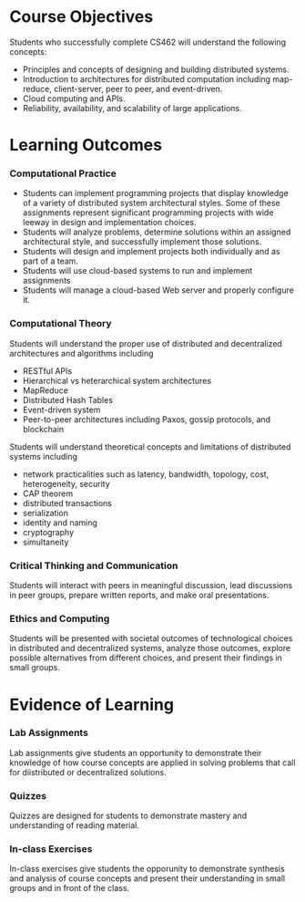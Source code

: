

# Course Objectives

Students who successfully complete CS462 will understand the following concepts:

- Principles and concepts of designing and building distributed systems.
- Introduction to architectures for distributed computation including map-reduce, client-server, peer to peer, and event-driven.
- Cloud computing and APIs.
- Reliability, availability, and scalability of large applications.


# Learning Outcomes

### Computational Practice

- Students can implement programming projects that display knowledge of a variety of distributed system architectural styles. Some of these assignments represent significant programming projects with wide leeway in design and implementation choices. 
- Students will analyze problems, determine solutions within an assigned architectural style, and successfully implement those solutions.
- Students will design and implement projects both individually and as part of a team.
- Students will use cloud-based systems to run and implement assignments
- Students will manage a cloud-based Web server and properly configure it.

### Computational Theory

Students will understand the proper use of distributed and decentralized architectures and algorithms including

- RESTful APIs
- Hierarchical vs heterarchical system architectures
- MapReduce
- Distributed Hash Tables
- Event-driven system
- Peer-to-peer architectures including Paxos, gossip protocols, and blockchain

Students will understand theoretical concepts and limitations of distributed systems including

- network practicalities such as latency, bandwidth, topology, cost, heterogeneity, security
- CAP theorem
- distributed transactions
- serialization
- identity and naming
- cryptography
- simultaneity

### Critical Thinking and Communication

Students will interact with peers in meaningful discussion, lead discussions in peer groups, prepare written reports, and make oral presentations.  
	
### Ethics and Computing

Students will be presented with societal outcomes of technological choices in distributed and decentralized systems, analyze those outcomes, explore possible alternatives from different choices, and present their findings in small groups. 


# Evidence of Learning

### Lab Assignments

Lab assignments give students an opportunity to demonstrate their knowledge of how course concepts are applied in solving problems that call for diistributed or decentralized solutions.

### Quizzes

Quizzes are designed for students to demonstrate mastery and understanding of reading material. 

### In-class Exercises

In-class exercises give students the opporunity to demonstrate synthesis and analysis of course concepts and present their understanding in small groups and in front of the class. 

